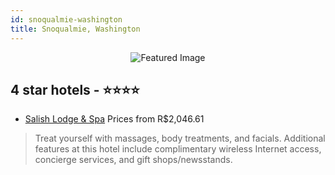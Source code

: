 ```yaml
---
id: snoqualmie-washington
title: Snoqualmie, Washington
---
```


<center><img src="https://i.travelapi.com/hotels/1000000/10000/4800/4779/69a63a0b_z.jpg" alt="Featured Image" /></center>


##  4 star hotels - ⭐️⭐️⭐️⭐️

-    [Salish Lodge & Spa](https://us.hurb.com/hotels/snoqualmie/salish-lodge-spa-JNP-JP185038?cmp=18055) Prices from R$2,046.61
   > Treat yourself with massages, body treatments, and facials. Additional features at this hotel include complimentary wireless Internet access, concierge services, and gift shops/newsstands.
